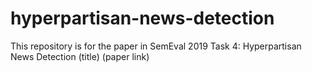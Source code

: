# hyperpartisan-news-detection
This repository is for the paper in SemEval 2019 Task 4: Hyperpartisan News Detection (title) (paper link)